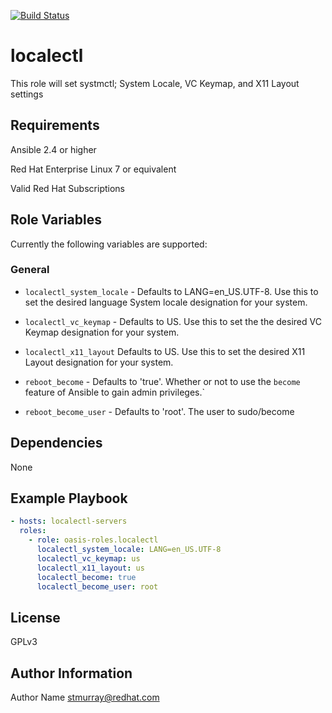 [![Build Status](https://travis-ci.org/oasis-roles/localectl.svg?branch=master)](https://travis-ci.org/oasis-roles/localectl)

localectl
===========

This role will set systmctl; System Locale, VC Keymap, and X11 Layout settings

Requirements
------------

Ansible 2.4 or higher

Red Hat Enterprise Linux 7 or equivalent

Valid Red Hat Subscriptions

Role Variables
--------------

Currently the following variables are supported:

### General

* `localectl_system_locale` - Defaults to LANG=en_US.UTF-8. Use this to set the desired language System locale designation for your system.

* `localectl_vc_keymap` - Defaults to US.  Use this to set the the desired VC Keymap designation for your system.

* `localectl_x11_layout` Defaults to US.  Use this to set the desired X11 Layout designation for your system.

* `reboot_become` - Defaults to 'true'.  Whether or not to use the    `become` feature of Ansible to gain admin privileges.`

* `reboot_become_user` - Defaults to 'root'.  The user to sudo/become

Dependencies
------------

None

Example Playbook
----------------

```yaml
- hosts: localectl-servers
  roles:
    - role: oasis-roles.localectl
      localectl_system_locale: LANG=en_US.UTF-8
      localectl_vc_keymap: us
      localectl_x11_layout: us
      localectl_become: true
      localectl_become_user: root
```

License
-------

GPLv3

Author Information
------------------

Author Name <stmurray@redhat.com>

